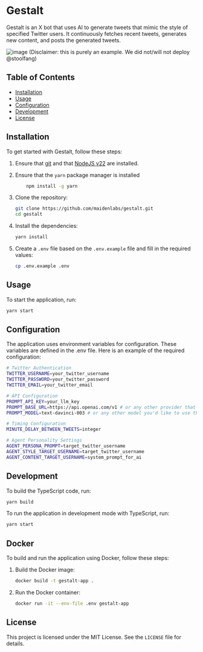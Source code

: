 # Gestalt

Gestalt is an X bot that uses AI to generate tweets that mimic the style of specified Twitter users. It continuously fetches recent tweets, generates new content, and posts the generated tweets.

![image](https://github.com/user-attachments/assets/e149e8f7-0845-441e-8279-fdaaa2a64bbf)
(Disclaimer: this is purely an example. We did not/will not deploy @stoolfang)


## Table of Contents

- [Installation](#installation)
- [Usage](#usage)
- [Configuration](#configuration)
- [Development](#development)
- [License](#license)

## Installation

To get started with Gestalt, follow these steps:

1. Ensure that [git](https://git-scm.com/) and that [NodeJS v22](https://nodejs.org/en/download) are installed. 

2. Ensure that the `yarn` package manager is installed
    ```sh
        npm install -g yarn
    ```

3. Clone the repository:
    ```sh
    git clone https://github.com/maidenlabs/gestalt.git
    cd gestalt
    ```

4. Install the dependencies:
    ```sh
    yarn install
    ```

5. Create a `.env` file based on the `.env.example` file and fill in the required values:
    ```sh
    cp .env.example .env
    ```

## Usage

To start the application, run:
```sh
yarn start
```

## Configuration

The application uses environment variables for configuration. These variables are defined in the .env file. Here is an example of the required configuration:

```sh
# Twitter Authentication
TWITTER_USERNAME=your_twitter_username
TWITTER_PASSWORD=your_twitter_password
TWITTER_EMAIL=your_twitter_email

# API Configuration
PROMPT_API_KEY=your_llm_key
PROMPT_BASE_URL=https://api.openai.com/v1 # or any other provider that support the OpenAI standard (deepseek, openrouter, etc)
PROMPT_MODEL=text-davinci-003 # or any other model you'd like to use that is supported by the provider

# Timing Configuration
MINUTE_DELAY_BETWEEN_TWEETS=integer

# Agent Personality Settings
AGENT_PERSONA_PROMPT=target_twitter_username
AGENT_STYLE_TARGET_USERNAME=target_twitter_username
AGENT_CONTENT_TARGET_USERNAME=system_prompt_for_ai
```

## Development

To build the TypeScript code, run:

```bash
yarn build
```

To run the application in development mode with TypeScript, run:

```bash
yarn start
```

## Docker

To build and run the application using Docker, follow these steps:

1. Build the Docker image:
    ```sh
    docker build -t gestalt-app .
    ```

2. Run the Docker container:
    ```sh
    docker run -it --env-file .env gestalt-app
    ```

## License

This project is licensed under the MIT License. See the `LICENSE` file for details.
